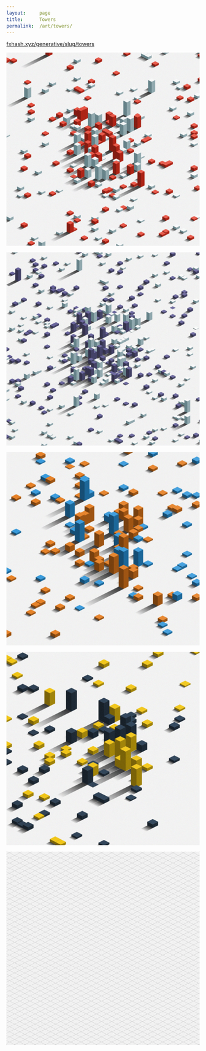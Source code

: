 ```yaml
---
layout:     page
title:      Towers
permalink:  /art/towers/
---
```

<style type="text/css">
    strong {
        color: #3498db;
        font-weight: 400;
    }
    blockquote {
        padding: 0px 23px;
    }
</style>
[fxhash.xyz/generative/slug/towers](https://www.fxhash.xyz/generative/slug/towers)

<div class="row">
    <div class="col-xs-12">
        <p>
            <img src="/img/art/towers/towers11.jpg">
        </p>
    </div>
    <div class="col-xs-12">
        <p>
            <img src="/img/art/towers/towers2.jpg">
        </p>
    </div>
    <div class="col-xs-6">
        <p>
            <img src="/img/art/towers/towers9.jpg">
        </p>
    </div>
    <div class="col-xs-6">
        <p>
            <img src="/img/art/towers/towers12.jpg">
        </p>
    </div>
    <div class="col-xs-12">
        <p>
            <img src="/img/art/towers/towers.gif">
        </p>
    </div>
</div>